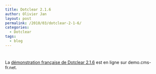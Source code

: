 ```yaml
---
title: Dotclear 2.1.6
author: Olivier Jan
layout: post
permalink: /2010/03/dotclear-2-1-6/
categories:
  - Dotclear
tags:
  - blog
---
```

# 

La [démonstration française de Dotclear 2.1.6][1] est en ligne sur demo.cms-fr.net.

 [1]: /demo/dotclear/